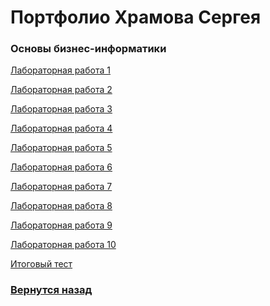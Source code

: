 # Портфолио Храмова Сергея

### Основы бизнес-информатики

<a href="https://github.com/Serega89Kh/Serega89Kh.github.io/tree/master/2kurs/biznes/1%D0%9B%D0%A0">Лабораторная работа 1</a>

<a href="https://github.com/Serega89Kh/Serega89Kh.github.io/tree/master/2kurs/biznes/2%D0%9B%D0%A0">Лабораторная работа 2</a>

<a href="https://github.com/Serega89Kh/Serega89Kh.github.io/tree/master/2kurs/biznes/3%D0%9B%D0%A0">Лабораторная работа 3</a>

<a href="https://github.com/Serega89Kh/Serega89Kh.github.io/tree/master/2kurs/biznes/4%D0%9B%D0%A0">Лабораторная работа 4</a>

<a href="https://github.com/Serega89Kh/Serega89Kh.github.io/tree/master/2kurs/biznes/5%D0%9B%D0%A0">Лабораторная работа 5</a>

<a href="https://github.com/Serega89Kh/Serega89Kh.github.io/tree/master/2kurs/biznes/6%D0%9B%D0%A0">Лабораторная работа 6</a>

<a href="https://github.com/Serega89Kh/Serega89Kh.github.io/tree/master/2kurs/biznes/7%D0%9B%D0%A0">Лабораторная работа 7</a>

<a href="https://github.com/Serega89Kh/Serega89Kh.github.io/tree/master/2kurs/biznes/8%D0%9B%D0%A0">Лабораторная работа 8</a>

<a href="https://github.com/Serega89Kh/Serega89Kh.github.io/tree/master/2kurs/biznes/9%D0%9B%D0%A0">Лабораторная работа 9</a>

<a href="https://github.com/Serega89Kh/Serega89Kh.github.io/tree/master/2kurs/biznes/10%D0%9B%D0%A0">Лабораторная работа 10</a>

<a href="https://github.com/Serega89Kh/Serega89Kh.github.io/blob/master/2kurs/biznes/%D0%A5%D1%80%D0%B0%D0%BC%D0%BE%D0%B2%20%D0%A1%D0%B5%D1%80%D0%B3%D0%B5%D0%B9%2C%20%D0%98%D0%92%D0%A22%2C%20%D0%A2%D0%B5%D1%81%D1%82.docx">Итоговый тест</a>

### <a href="https://serega89kh.github.io">Вернутся назад</a>
